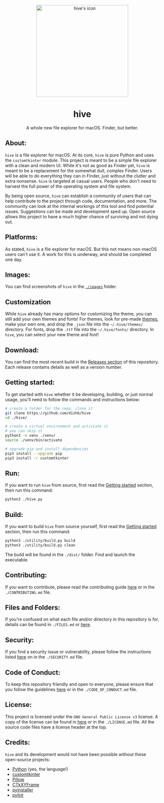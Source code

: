 <!--
    A whole new file explorer for macOS. Finder, but better.
    Copyright (C) 2023  Dishant B. (@dishb) <code.dishb@gmail.com> and contributors.

    This program is free software: you can redistribute it and/or modify
    it under the terms of the GNU General Public License as published by
    the Free Software Foundation, either version 3 of the License, or
    (at your option) any later version.

    This program is distributed in the hope that it will be useful,
    but WITHOUT ANY WARRANTY; without even the implied warranty of
    MERCHANTABILITY or FITNESS FOR A PARTICULAR PURPOSE.  See the
    GNU General Public License for more details.

    You should have received a copy of the GNU General Public License
    along with this program.  If not, see <https://www.gnu.org/licenses/>.
-->

<div align = 'center'>
    <picture>
        <source media = "(prefers-color-scheme: dark)" srcset = "./source/icons/light.png">
        <source media = "(prefers-color-scheme: light)" srcset = "./source/icons/dark.png">
        <img alt = "hive's icon" src = "./source/icons/light.png" width = 300 height = 300>
    </picture>
    <h1>hive</h1>
    A whole new file explorer for macOS. Finder, but better.
</div>

## About:
`hive` is a file explorer for macOS. At its core, `hive` is pure Python and uses the `customtkinter` module. This project is meant to be a simple file explorer with a clean and modern UI. While it's not as good as Finder yet, `hive` is meant to be a replacement for the somewhat dull, complex Finder. Users will be able to do everything they can in Finder, just without the clutter and extra nonsense. `hive` is targeted at casual users. People who don't need to harvest the full power of the operating system and file system. 

By being open source, `hive` can establish a community of users that can help contribute to the project through code, documentation, and more. The community can look at the internal workings of this tool and find potential issues. Suggestions can be made and development sped up. Open source allows this project to have a much higher chance of surviving and not dying out.

## Platforms:
As stated, `hive` is a file explorer for macOS. But this not means non-macOS users can't use it. A work for this is underway, and should be completed one day.

## Images:
You can find screenshots of `hive` in the [```./images```](./images/) folder.

## Customization
While `hive` already has many options for customizing the theme, you can still add your own themes and fonts! For themes, look for pre-made [themes](./source/themes/), make your own one, and drop the `.json` file into the `~/.hive/themes/` directory. For fonts, drop the `.ttf` file into the `~/.hive/fonts/` directory. In `hive`, you can select your new theme and font!

## Download:
You can find the most recent build in the [Releases section](https://github.com/dishb/hive/releases) of this repository. Each release contains details as well as a version number.

## Getting started:
To get started with `hive` whether it be developing, building, or just normal usage, you'll need to follow the commands and instructions below:
```bash
# create a folder for the repo, clone it
git clone https://github.com/dishb/hive
cd ./hive/

# create a virtual environment and activiate it
# you can skip it
python3 -m venv ./venv/
source ./venv/bin/activate

# upgrade pip and install dependencies
pip3 install --upgrade pip
pip3 install -r customtkinter
```

## Run:
If you want to run `hive` from source, first read the [Getting started](#getting-started) section, then run this command:
```bash
python3 ./hive.py
```

## Build:
If you want to build `hive` from source yourself, first read the [Getting started](#getting-started) section, then run this command:
```bash
python3 ./utility/build.py build
python3 ./utility/build.py clean
```
The build will be found in the `./dist/` folder. Find and launch the executable.

## Contributing:
If you want to contribute, please read the contributing guide [here](./CONTRIBUTING.md) or in the `./CONTRIBUTING.md` file.

## Files and Folders:
If you're confused on what each file and/or directory in this repository is for, details can be found in `./FILES.md` or [here](./FILES.md).

## Security:
If you find a security issue or vulnerability, please follow the instructions listed [here](./SECURITY.md) on in the `./SECURITY.md`  file.

## Code of Conduct:
To keep this repository friendly and open to everyone, please ensure that you follow the guidelines [here](./CODE_OF_CONDUCT.md) or in the `./CODE_OF_CONDUCT.md` file.

## License:
This project is licensed under the `GNU General Public License v3` license. A copy of the license can be found in [here](./LICENSE.md) or in the `./LICENSE.md` file. All the source code files have a license header at the top.

## Credits:
`hive` and its development would not have been possible without these open-source projects:
- [Python](https://github.com/python/cpython/) (yes, the language!)
- [customtkinter](https://github.com/TomSchimansky/CustomTkinter)
- [Pillow](https://github.com/python-pillow/Pillow)
- [CTkXYFrame](https://github.com/Akascape/CTkXYFrame)
- [pyinstaller](https://github.com/pyinstaller/pyinstaller/)
- [pylint](https://github.com/pylint-dev/pylint)
